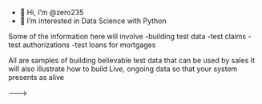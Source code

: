 - 👋 Hi, I’m @zero235
- 👀 I’m interested in Data Science with Python

Some of the information here will involve
-building test data
-test claims
-test authorizations
-test loans for mortgages

All are samples of building
believable test data that can be used by sales 
It will also illustrate how to build 
Live, ongoing data so that your system presents as alive


--->
